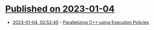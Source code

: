 # [Published on 2023-01-04](index.md)

* [2023-01-04, 02:52:45](https://lobste.rs/s/iuxuua/parallelizing_c_using_execution) - [Parallelizing C++ using Execution Policies](https://azeemba.com/posts/cpp17-execution-policy.html)
